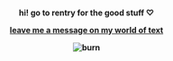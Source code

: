 <h4 p align="center"> 
hi! go to rentry for the good stuff ♡
  
[leave me a message on my world of text](https://www.yourworldoftext.com/~mouzze/)

![burn](https://static.wikia.nocookie.net/megamitensei/images/a/ab/Futaba_Morgana.gif/revision/latest?cb=20170131040238)

<!--
**mouzze/mouzze** is a ✨ _special_ ✨ repository because its `README.md` (this file) appears on your GitHub profile.

Here are some ideas to get you started:

- 🔭 I’m currently working on ...
- 🌱 I’m currently learning ...
- 👯 I’m looking to collaborate on ...
- 🤔 I’m looking for help with ...
- 💬 Ask me about ...
- 📫 How to reach me: ...
- 😄 Pronouns: ...
- ⚡ Fun fact: ...
-->

